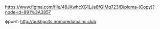 https://www.figma.com/file/48JXwhcXG1LJa8fGIMq723/Diploma-(Copy)?node-id=891%3A3857

фронт:
http://bukhgolts.nomoredomains.club